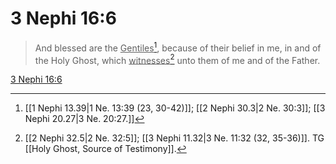 # 3 Nephi 16:6

> And blessed are the <u>Gentiles</u>[^a], because of their belief in me, in and of the Holy Ghost, which <u>witnesses</u>[^b] unto them of me and of the Father.

[3 Nephi 16:6](https://www.churchofjesuschrist.org/study/scriptures/bofm/3-ne/16?lang=eng&id=p6#p6)


[^a]: [[1 Nephi 13.39|1 Ne. 13:39 (23, 30-42)]]; [[2 Nephi 30.3|2 Ne. 30:3]]; [[3 Nephi 20.27|3 Ne. 20:27.]]
[^b]: [[2 Nephi 32.5|2 Ne. 32:5]]; [[3 Nephi 11.32|3 Ne. 11:32 (32, 35-36)]]. TG [[Holy Ghost, Source of Testimony]].

